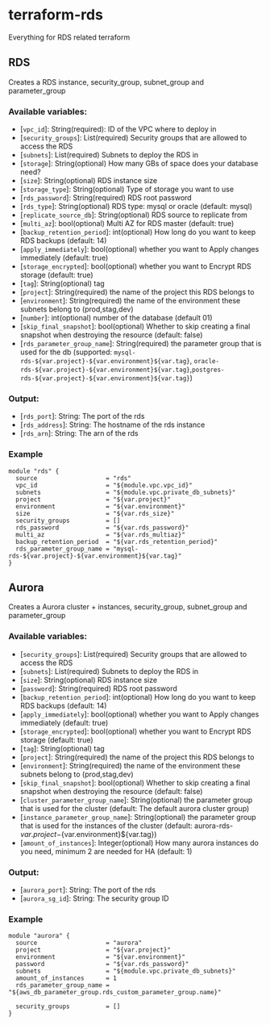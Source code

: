 # terraform-rds
Everything for RDS related terraform

## RDS
Creates a RDS instance, security_group, subnet_group and parameter_group

### Available variables:
* [`vpc_id`]: String(required): ID of the VPC where to deploy in
* [`security_groups`]: List(required) Security groups that are allowed to access the RDS
* [`subnets`]: List(required) Subnets to deploy the RDS in
* [`storage`]: String(optional) How many GBs of space does your database need?
* [`size`]: String(optional) RDS instance size
* [`storage_type`]: String(optional) Type of storage you want to use
* [`rds_password`]: String(required) RDS root password
* [`rds_type`]: String(optional) RDS type: mysql or oracle (default: mysql)
* [`replicate_source_db`]: String(optional) RDS source to replicate from
* [`multi_az`]: bool(optional) Multi AZ for RDS master (default: true)
* [`backup_retention_period`]: int(optional) How long do you want to keep RDS backups (default: 14)
* [`apply_immediately`]: bool(optional) whether you want to Apply changes immediately (default: true)
* [`storage_encrypted`]: bool(optional) whether you want to Encrypt RDS storage (default: true)
* [`tag`]: String(optional) tag
* [`project`]: String(required) the name of the project this RDS belongs to
* [`environment`]: String(required) the name of the environment these subnets belong to (prod,stag,dev)
* [`number`]: int(optional) number of the database (default 01)
* [`skip_final_snapshot`]: bool(optional) Whether to skip creating a final snapshot when destroying the resource (default: false)
* [`rds_parameter_group_name`]: String(required) the parameter group that is used for the db (supported: `mysql-rds-${var.project}-${var.environment}${var.tag}`, `oracle-rds-${var.project}-${var.environment}${var.tag}`,`postgres-rds-${var.project}-${var.environment}${var.tag}`)


### Output:
 * [`rds_port`]: String: The port of the rds
 * [`rds_address`]: String: The hostname of the rds instance
 * [`rds_arn`]: String: The arn of the rds

### Example
```
module "rds" {
  source                   = "rds"
  vpc_id                   = "${module.vpc.vpc_id}"
  subnets                  = "${module.vpc.private_db_subnets}"
  project                  = "${var.project}"
  environment              = "${var.environment}"
  size                     = "${var.rds_size}"
  security_groups          = []
  rds_password             = "${var.rds_password}"
  multi_az                 = "${var.rds_multiaz}"
  backup_retention_period  = "${var.rds_retention_period}"
  rds_parameter_group_name = "mysql-rds-${var.project}-${var.environment}${var.tag}"
}
```
## Aurora
Creates a Aurora cluster + instances, security_group, subnet_group and parameter_group

### Available variables:
* [`security_groups`]: List(required) Security groups that are allowed to access the RDS
* [`subnets`]: List(required) Subnets to deploy the RDS in
* [`size`]: String(optional) RDS instance size
* [`password`]: String(required) RDS root password
* [`backup_retention_period`]: int(optional) How long do you want to keep RDS backups (default: 14)
* [`apply_immediately`]: bool(optional) whether you want to Apply changes immediately (default: true)
* [`storage_encrypted`]: bool(optional) whether you want to Encrypt RDS storage (default: true)
* [`tag`]: String(optional) tag
* [`project`]: String(required) the name of the project this RDS belongs to
* [`environment`]: String(required) the name of the environment these subnets belong to (prod,stag,dev)
* [`skip_final_snapshot`]: bool(optional) Whether to skip creating a final snapshot when destroying the resource (default: false)
* [`cluster_parameter_group_name`]: String(optional) the parameter group that is used for the cluster (default: The default aurora cluster group)
* [`instance_parameter_group_name`]: String(optional) the parameter group that is used for the instances of the cluster (default: aurora-rds-${var.project}-${var.environment}${var.tag})
* [`amount_of_instances`]: Integer(optional) How many aurora instances do you need, minimum 2 are needed for HA (default: 1)

### Output:
 * [`aurora_port`]: String: The port of the rds
 * [`aurora_sg_id`]: String: The security group ID

### Example
```
module "aurora" {
  source                   = "aurora"
  project                  = "${var.project}"
  environment              = "${var.environment}"
  password                 = "${var.rds_password}"
  subnets                  = "${module.vpc.private_db_subnets}"
  amount_of_instances      = 1
  rds_parameter_group_name = "${aws_db_parameter_group.rds_custom_parameter_group.name}"

  security_groups          = []
}
```
